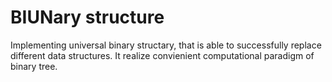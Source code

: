 # BIUNary structure #

Implementing universal binary structary, that is able to successfully replace different data structures. It realize convienient computational paradigm of binary tree.
